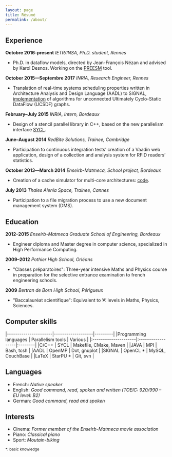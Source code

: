 ```yaml
---
layout: page
title: Résumé
permalink: /about/
---
```



## Experience

**Octobre 2016-present** *IETR/INSA, Ph.D. student, Rennes*

- Ph.D. in dataflow models, directed by Jean-François Nézan and advised by Karol Desnos.
Working on the [PREESM](http://preesm.sourceforge.net/website/) tool.

**October 2015—Septembre 2017** *INRIA, Research Engineer, Rennes*

- Translation of real-time systems scheduling properties written in Architecture Analysis and Design Language (AADL)
to SIGNAL, [implementation](http://polychrony.inria.fr/ADFG/) of algorithms for unconnected Ultimately Cyclo-Static DataFlow (UCSDF) graphs.

**February–July 2015** *INRIA, Intern, Bordeaux*

- Design of a stencil parallel library in C++, based on the new parallelism interface [SYCL](https://github.com/triSYCL/triSYCL).

**June–August 2014** *RedBite Solutions, Trainee, Cambridge*

- Participation to continuous integration tests’ creation of a Vaadin web application, design of a collection and
analysis system for RFID readers’ statistics.

**October 2013—March 2014** *Enseirb-Matmeca, School project, Bordeaux*

- Creation of a cache simulator for multi-core architectures: [code](https://github.com/gpichon/caches-pfa).

**July 2013** *Thales Alenia Space, Trainee, Cannes*

- Participation to a file migration process to use a new document management system (DMS).

## Education

**2012–2015** *Enseirb-Matmeca Graduate School of Engineering, Bordeaux*

- Engineer diploma and Master degree in computer science, specialized in High Performance Computing.

**2009–2012** *Pothier High School, Orléans*

- "Classes préparatoires": Three-year intensive Maths and Physics course in preparation for the selective entrance examination 
to french engineering schools.

**2009** *Bertran de Born High School, Périgueux*

- "Baccalauréat scientifique": Equivalent to ’A’ levels in Maths, Physics, Sciences.


## Computer skills

|----------------------|-------------------|---------|
|Programming languages | Parallelism tools | Various |
|:---------------------|:------------------|:--------|
|C/C++                 | SYCL              | Makefile, CMake, Maven |
|JAVA                  | MPI               | Bash, tcsh             |
|AADL                  | OpenMP            | Dot, gnuplot           |
|SIGNAL                | OpenCL \*         | MySQL, CouchBase       |
|LaTeX                 | StarPU \*         | Git, svn               |


## Languages

- French: *Native speaker*
- English: *Good command, read, spoken and written (TOEIC: 920/990 – EU level: B2)*
- German: *Good command, read and spoken*

## Interests

- Cinema: *Former member of the Enseirb-Matmeca movie association*
- Piano: *Classical piano*
- Sport: *Moutain-biking*

<sub>
*: basic knowledge
